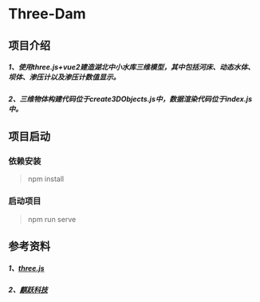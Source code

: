 # Three-Dam

## 项目介绍

##### 1、使用three.js+vue2建造**湖北中小水库三维模型**，其中包括河床、动态水体、坝体、渗压计以及渗压计数值显示。   

##### 2、三维物体构建代码位于**create3DObjects.js**中，数据渲染代码位于**index.js**中。

## 项目启动

### 依赖安装

> npm install

### 启动项目

> npm run serve

## 参考资料

##### 1、[three.js](https://threejs.org/)

##### 2、[麒跃科技](https://www.three3d.cn/)
